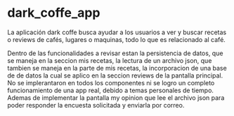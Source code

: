 # dark_coffe_app

La aplicación dark coffe busca ayudar a los usuarios a ver y buscar recetas o reviews de cafés, lugares o 
maquinas, todo lo que es relacionado al café.

Dentro de las funcionalidades a revisar estan la persistencia de datos, que se maneja en la seccion mis recetas, la lectura de un archivo json, que tambien se maneja en la parte de mis recetas, la incorporacion de una base de de datos la cual se aplico en la seccion reviews de la pantalla principal. No se implerantaron en todos los componentes ni se logro un completo funcionamiento de una app real, debido a temas personales de tiempo. Ademas de implementar la pantalla my opinion que lee el archivo json para poder responder la encuesta solicitada y enviarla por correo.
